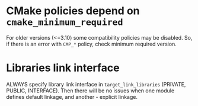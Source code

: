 # CMake policies depend on `cmake_minimum_required`

For older versions (<=3.10) some compatibility policies may be disabled. So, if there is an error with `CMP_*` policy, check minimum required version.

# Libraries link interface

ALWAYS specify library link interface in `target_link_libraries` (PRIVATE, PUBLIC, INTERFACE). Then there will be no issues when one module defines default linkage, and another - explicit linkage.